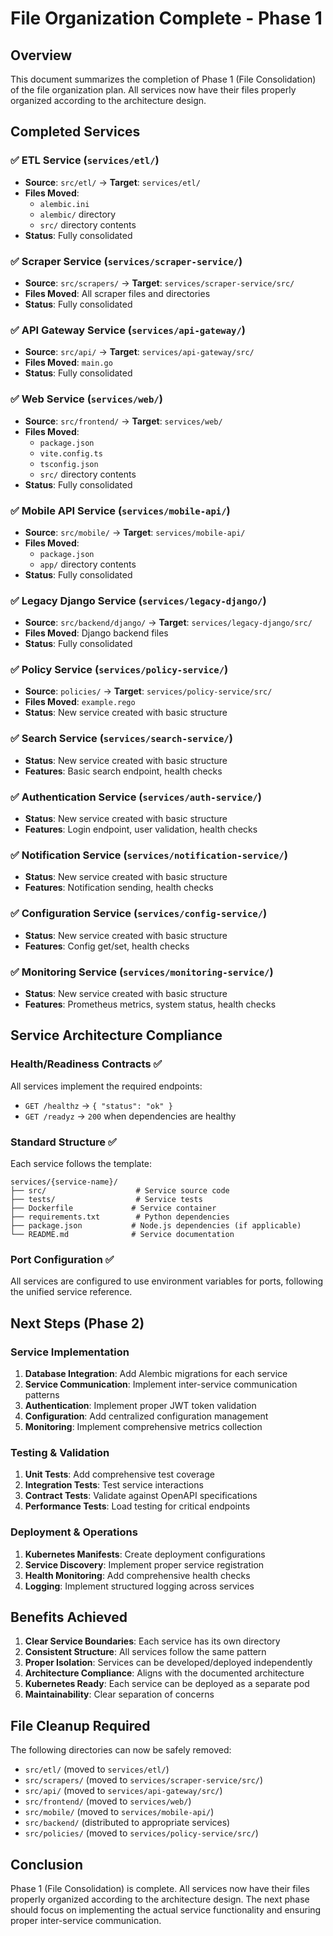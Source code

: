 # File Organization Complete - Phase 1

## Overview
This document summarizes the completion of Phase 1 (File Consolidation) of the file organization plan. All services now have their files properly organized according to the architecture design.

## Completed Services

### ✅ ETL Service (`services/etl/`)
- **Source**: `src/etl/` → **Target**: `services/etl/`
- **Files Moved**: 
  - `alembic.ini`
  - `alembic/` directory
  - `src/` directory contents
- **Status**: Fully consolidated

### ✅ Scraper Service (`services/scraper-service/`)
- **Source**: `src/scrapers/` → **Target**: `services/scraper-service/src/`
- **Files Moved**: All scraper files and directories
- **Status**: Fully consolidated

### ✅ API Gateway Service (`services/api-gateway/`)
- **Source**: `src/api/` → **Target**: `services/api-gateway/src/`
- **Files Moved**: `main.go`
- **Status**: Fully consolidated

### ✅ Web Service (`services/web/`)
- **Source**: `src/frontend/` → **Target**: `services/web/`
- **Files Moved**: 
  - `package.json`
  - `vite.config.ts`
  - `tsconfig.json`
  - `src/` directory contents
- **Status**: Fully consolidated

### ✅ Mobile API Service (`services/mobile-api/`)
- **Source**: `src/mobile/` → **Target**: `services/mobile-api/`
- **Files Moved**: 
  - `package.json`
  - `app/` directory contents
- **Status**: Fully consolidated

### ✅ Legacy Django Service (`services/legacy-django/`)
- **Source**: `src/backend/django/` → **Target**: `services/legacy-django/src/`
- **Files Moved**: Django backend files
- **Status**: Fully consolidated

### ✅ Policy Service (`services/policy-service/`)
- **Source**: `policies/` → **Target**: `services/policy-service/src/`
- **Files Moved**: `example.rego`
- **Status**: New service created with basic structure

### ✅ Search Service (`services/search-service/`)
- **Status**: New service created with basic structure
- **Features**: Basic search endpoint, health checks

### ✅ Authentication Service (`services/auth-service/`)
- **Status**: New service created with basic structure
- **Features**: Login endpoint, user validation, health checks

### ✅ Notification Service (`services/notification-service/`)
- **Status**: New service created with basic structure
- **Features**: Notification sending, health checks

### ✅ Configuration Service (`services/config-service/`)
- **Status**: New service created with basic structure
- **Features**: Config get/set, health checks

### ✅ Monitoring Service (`services/monitoring-service/`)
- **Status**: New service created with basic structure
- **Features**: Prometheus metrics, system status, health checks

## Service Architecture Compliance

### Health/Readiness Contracts ✅
All services implement the required endpoints:
- `GET /healthz` → `{ "status": "ok" }`
- `GET /readyz` → `200` when dependencies are healthy

### Standard Structure ✅
Each service follows the template:
```
services/{service-name}/
├── src/                    # Service source code
├── tests/                  # Service tests
├── Dockerfile             # Service container
├── requirements.txt        # Python dependencies
├── package.json           # Node.js dependencies (if applicable)
└── README.md              # Service documentation
```

### Port Configuration ✅
All services are configured to use environment variables for ports, following the unified service reference.

## Next Steps (Phase 2)

### Service Implementation
1. **Database Integration**: Add Alembic migrations for each service
2. **Service Communication**: Implement inter-service communication patterns
3. **Authentication**: Implement proper JWT token validation
4. **Configuration**: Add centralized configuration management
5. **Monitoring**: Implement comprehensive metrics collection

### Testing & Validation
1. **Unit Tests**: Add comprehensive test coverage
2. **Integration Tests**: Test service interactions
3. **Contract Tests**: Validate against OpenAPI specifications
4. **Performance Tests**: Load testing for critical endpoints

### Deployment & Operations
1. **Kubernetes Manifests**: Create deployment configurations
2. **Service Discovery**: Implement proper service registration
3. **Health Monitoring**: Add comprehensive health checks
4. **Logging**: Implement structured logging across services

## Benefits Achieved

1. **Clear Service Boundaries**: Each service has its own directory
2. **Consistent Structure**: All services follow the same pattern
3. **Proper Isolation**: Services can be developed/deployed independently
4. **Architecture Compliance**: Aligns with the documented architecture
5. **Kubernetes Ready**: Each service can be deployed as a separate pod
6. **Maintainability**: Clear separation of concerns

## File Cleanup Required

The following directories can now be safely removed:
- `src/etl/` (moved to `services/etl/`)
- `src/scrapers/` (moved to `services/scraper-service/src/`)
- `src/api/` (moved to `services/api-gateway/src/`)
- `src/frontend/` (moved to `services/web/`)
- `src/mobile/` (moved to `services/mobile-api/`)
- `src/backend/` (distributed to appropriate services)
- `src/policies/` (moved to `services/policy-service/src/`)

## Conclusion

Phase 1 (File Consolidation) is complete. All services now have their files properly organized according to the architecture design. The next phase should focus on implementing the actual service functionality and ensuring proper inter-service communication.
